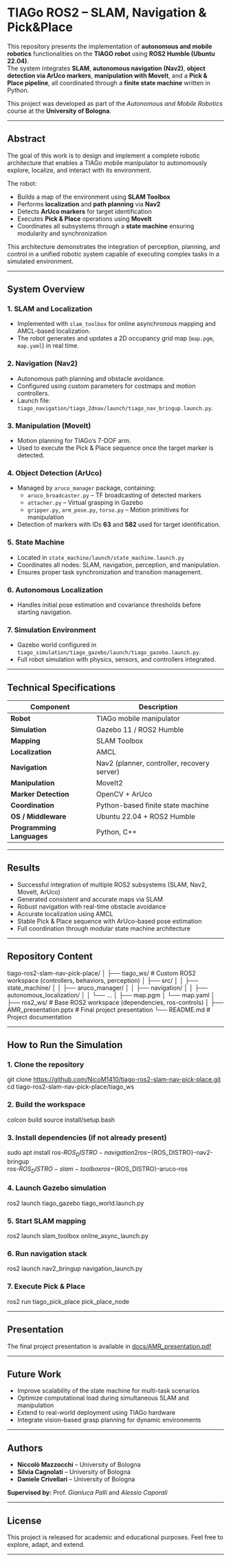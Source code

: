 # TIAGo ROS2 – SLAM, Navigation & Pick&Place

This repository presents the implementation of **autonomous and mobile robotics** functionalities on the **TIAGO robot** using **ROS2 Humble (Ubuntu 22.04)**.  
The system integrates **SLAM**, **autonomous navigation (Nav2)**, **object detection via ArUco markers**, **manipulation with MoveIt**, and a **Pick & Place pipeline**, all coordinated through a **finite state machine** written in Python.

This project was developed as part of the *Autonomous and Mobile Robotics* course at the **University of Bologna**.

---

## Abstract

The goal of this work is to design and implement a complete robotic architecture that enables a TIAGo mobile manipulator to autonomously explore, localize, and interact with its environment.

The robot:
- Builds a map of the environment using **SLAM Toolbox**
- Performs **localization** and **path planning** via **Nav2**
- Detects **ArUco markers** for target identification
- Executes **Pick & Place** operations using **MoveIt**
- Coordinates all subsystems through a **state machine** ensuring modularity and synchronization

This architecture demonstrates the integration of perception, planning, and control in a unified robotic system capable of executing complex tasks in a simulated environment.

---

## System Overview

### 1. SLAM and Localization
- Implemented with `slam_toolbox` for online asynchronous mapping and AMCL-based localization.  
- The robot generates and updates a 2D occupancy grid map (`map.pgm`, `map.yaml`) in real time.

### 2. Navigation (Nav2)
- Autonomous path planning and obstacle avoidance.  
- Configured using custom parameters for costmaps and motion controllers.  
- Launch file: `tiago_navigation/tiago_2dnav/launch/tiago_nav_bringup.launch.py`.

### 3. Manipulation (MoveIt)
- Motion planning for TIAGo’s 7-DOF arm.  
- Used to execute the Pick & Place sequence once the target marker is detected.

### 4. Object Detection (ArUco)
- Managed by `aruco_manager` package, containing:
  - `aruco_broadcaster.py` – TF broadcasting of detected markers  
  - `attacher.py` – Virtual grasping in Gazebo  
  - `gripper.py`, `arm_pose.py`, `torso.py` – Motion primitives for manipulation  
- Detection of markers with IDs **63** and **582** used for target identification.

### 5. State Machine
- Located in `state_machine/launch/state_machine.launch.py`  
- Coordinates all nodes: SLAM, navigation, perception, and manipulation.  
- Ensures proper task synchronization and transition management.

### 6. Autonomous Localization
- Handles initial pose estimation and covariance thresholds before starting navigation.

### 7. Simulation Environment
- Gazebo world configured in `tiago_simulation/tiago_gazebo/launch/tiago_gazebo.launch.py`.  
- Full robot simulation with physics, sensors, and controllers integrated.

---

## Technical Specifications

| Component              | Description                                    |
|-------------------------|------------------------------------------------|
| **Robot**              | TIAGo mobile manipulator                       |
| **Simulation**         | Gazebo 11 / ROS2 Humble                        |
| **Mapping**            | SLAM Toolbox                                   |
| **Localization**       | AMCL                                            |
| **Navigation**         | Nav2 (planner, controller, recovery server)     |
| **Manipulation**       | MoveIt2                                        |
| **Marker Detection**   | OpenCV + ArUco                                 |
| **Coordination**       | Python-based finite state machine              |
| **OS / Middleware**    | Ubuntu 22.04 + ROS2 Humble                     |
| **Programming Languages** | Python, C++                                 |

---

## Results

- Successful integration of multiple ROS2 subsystems (SLAM, Nav2, MoveIt, ArUco)
- Generated consistent and accurate maps via SLAM
- Robust navigation with real-time obstacle avoidance
- Accurate localization using AMCL
- Stable Pick & Place sequence with ArUco-based pose estimation
- Full coordination through modular state machine architecture

---

## Repository Content

tiago-ros2-slam-nav-pick-place/
│
├── tiago_ws/                     # Custom ROS2 workspace (controllers, behaviors, perception)
│   ├── src/
│   │   ├── state_machine/
│   │   ├── aruco_manager/
│   │   ├── navigation/
│   │   ├── autonomous_localization/
│   │   └── ...
│   ├── map.pgm
│   └── map.yaml
│
├── ros2_ws/                      # Base ROS2 workspace (dependencies, ros-controls)
│
├── AMR_presentation.pptx         # Final project presentation
└── README.md                     # Project documentation

---

## How to Run the Simulation

### 1. Clone the repository
git clone https://github.com/NicoM1410/tiago-ros2-slam-nav-pick-place.git
cd tiago-ros2-slam-nav-pick-place/tiago_ws

### 2. Build the workspace
colcon build 
source install/setup.bash

### 3. Install dependencies (if not already present)
sudo apt install ros-${ROS_DISTRO}-navigation2 ros-${ROS_DISTRO}-nav2-bringup \
                 ros-${ROS_DISTRO}-slam-toolbox ros-${ROS_DISTRO}-aruco-ros

### 4. Launch Gazebo simulation
ros2 launch tiago_gazebo tiago_world.launch.py

### 5. Start SLAM mapping
ros2 launch slam_toolbox online_async_launch.py

### 6. Run navigation stack
ros2 launch nav2_bringup navigation_launch.py

### 7. Execute Pick & Place
ros2 run tiago_pick_place pick_place_node

---

## Presentation

The final project presentation is available in [docs/AMR_presentation.pdf](docs/AMR_presentation.pdf)

---

## Future Work

- Improve scalability of the state machine for multi-task scenarios
- Optimize computational load during simultaneous SLAM and manipulation
- Extend to real-world deployment using TIAGo hardware
- Integrate vision-based grasp planning for dynamic environments

---

## Authors

- **Niccolò Mazzocchi** – University of Bologna  
- **Silvia Cagnolati** – University of Bologna  
- **Daniele Crivellari** – University of Bologna  

**Supervised by:** Prof. *Gianluca Palli* and *Alessio Caporali*

---

## License

This project is released for academic and educational purposes.
Feel free to explore, adapt, and extend.

---
